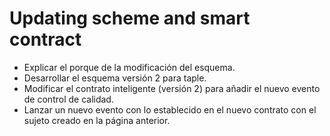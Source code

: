 # Updating scheme and smart contract

- Explicar el porque de la modificación del esquema.
- Desarrollar el esquema versión 2 para taple.
- Modificar el contrato inteligente (versión 2) para añadir el nuevo evento de control de calidad.
- Lanzar un nuevo evento con lo establecido en el nuevo contrato con el sujeto creado en la página anterior.